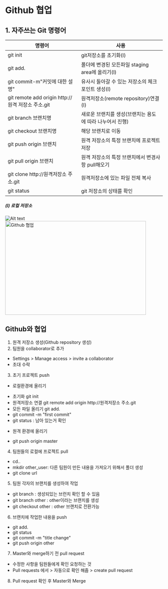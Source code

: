 # Github 협업 
## 1. 자주쓰는 Git 명령어

|명령어|사용|
|---|---|
|git init|git저장소를 초기화(l)|
|git add.|폴더에 변경된 모든파일 staging area에 올리기(l)|
|git commit-m"커밋에 대한 설명"|유사시 돌아갈 수 있는 저장소의 체크 포인트 생성(l)|
|git remote add origin http://원격 저장소 주소.git|원격저장소(remote repository)연결(l)|
|git branch 브랜치명|새로운 브랜치를 생성(브랜치는 용도에 따라 나누어서 진행)|
|git checkout 브랜치명|해당 브랜치로 이동|
|git push origin 브랜치|원격 저장소의 특정 브랜치에 프로젝트저장|
|git pull origin 브랜치|원격 저장소의 특정 브랜치에서 변경사항 pull해오기|
|git clone http://원격저장소 주소.git|원격저장소에 있는 파일 전체 복사|
|git status|git 저장소의 상태를 확인|
##### (l) 로컬 저장소
![Alt text](/Unilion/1-3.jpg)
<img src="/Unilion/1st/img/together.jpg" width="450px" height="300px" title="px(픽셀) 크기 설정" alt="Github 협업"></img><br/>

## Github와 협업
1) 원격 저장소 생성(Github repository 생성)
2) 팀원을 collaborator로 추가
- Settings > Manage access > invite a collaborator
- 초대 수락
3) 초기 프로젝트 push
* 로컬환경에 올리기
- 초기화 git init 
- 원격저장소 연결 git remote add origin http://원격저장소 주소.git
- 모든 파일 올리기 git add.
- git commit -m "first commit"
- git status : 남아 있는거 확인
* 원격 환경에 올리기
- git push origin master
4) 팀원들의 로컬에 프로젝트 pull
- cd.. 
- mkdir other_user: 다른 팀원이 만든 내용을 가져오기 위해서 폴더 생성
- git clone url

5) 팀원 각자의 브랜치를 생성하여 작업
- git branch : 생성되있는 브런치 확인 할 수 있음 
- git branch other : other이라는 브랜치를 생성
- git checkout other : other 브랜치로 전환가능

6) 브랜치에 작업한 내용을 push
- git add.
- git status
- git commit -m "title change"
- git push origin other

7) Master와 merge하기 전 pull request
- 수정한 사항을 팀원들에게 확인 요청하는 것 
- Pull requests 에서 > 자동으로 확인 해줌 > create pull request

8) Pull request 확인 후 Master와 Merge

